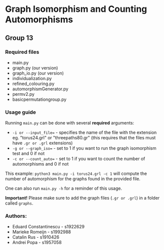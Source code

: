 # Graph Isomorphism and Counting Automorphisms
## Group 13
### Required files
* main.py
* graph.py (our version)
* graph_io.py (our version)
* individualization.py
* refined_colouring.py
* automorphismGenerator.py
* permv2.py
* basicpermutationgroup.py


### Usage guide
Running ``main.py`` can be done with several **required** arguments:
* ``-i or --input_file=`` - specifies the name of the file with the extension eg. "torus24.grl" or "threepaths80.gr" (this requires that the files must have ``.gr or .grl`` extensions)
* ```-g or --graph_iso=``` - set to 1 if you want to run the graph isomorphism test and 0 if not
* ``-c or --count_auto=`` - set to 1 if you want to count the number of automorphisms and 0 if not

This example: ```python3 main.py -i torus24.grl -c 1``` will compute the number of automorphism for the graphs found in the provided file.

One can also run ```main.py -h``` for a reminder of this usage.

**Important!**
Please make sure to add the graph files (``.gr or .grl``) in a folder called ``graphs``.

### Authors:
* Eduard Constantinescu - s1922629
* Marieke Romeijn - s1992988
* Catalin Rus - s1910426 
* Andrei Popa - s1957058